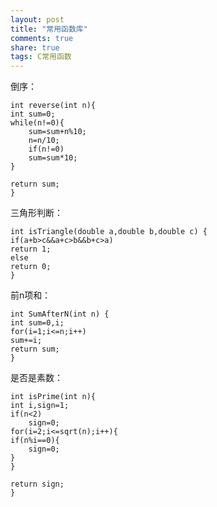 ```yaml
---
layout: post
title: "常用函数库" 
comments: true
share: true
tags: C常用函数
---
```



倒序：

	int reverse(int n){
	int sum=0;
	while(n!=0){
		sum=sum+n%10;
		n=n/10;
		if(n!=0)
		sum=sum*10;
	}
	
	return sum;
	}




三角形判断：

    int isTriangle(double a,double b,double c) {
	if(a+b>c&&a+c>b&&b+c>a)
	return 1;
	else
	return 0;
	}
    



前n项和：

	int SumAfterN(int n) {
	int sum=0,i;
	for(i=1;i<=n;i++)
	sum+=i;
	return sum;
	}



是否是素数：

	int isPrime(int n){
	int i,sign=1;
	if(n<2)
		sign=0;
	for(i=2;i<=sqrt(n);i++){
	if(n%i==0){
		sign=0;
	}
	}
	
	return sign;
	}




